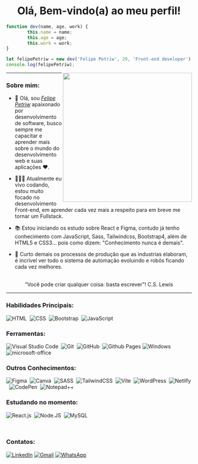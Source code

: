 <div align="center">
  <h1>Olá, Bem-vindo(a) ao meu perfil!</h1>
</div>
  
```javascript
function dev(name, age, work) {
        this.name = name;
        this.age = age;
        this.work = work;
}

let felipePetriw = new dev('Felipe Petriw', 29, 'Front-end developer');
console.log(felipePetriw);
```
<img align="right" width="350" height="350" src="https://hum-systems.com/site/templates/images/jobs/developer_m.png">
 
 
 ---

### Sobre mim:
- 👋 Olá, sou <a href="https://www.linkedin.com/in/felipepetriw/"><i>Felipe Petriw</i></a> apaixonado por desenvolvimento de software, busco sempre me capacitar e aprender mais sobre o mundo do desenvolvimento web e suas aplicações ❤️.
  
- 👨🏻‍💻 Atualmente eu vivo codando, estou muito focado no desenvolvimento Front-end, em aprender cada vez mais a respeito para em breve me tornar um Fullstack.

- 📚 Estou iniciando os estudo sobre React e Figma, contudo já tenho conhecimento com JavaScript, Sass, Tailwindcss, Bootstrap4, além de HTML5 e CSS3... pois como dizem: "Conhecimento nunca é demais".

- 🤖 Curto demais os processos de produção que as industrias elaboram, é incrível ver todo o sistema de automação evoluindo e robôs ficando cada vez melhores.

<br>

<div align="center">“Você pode criar qualquer coisa: basta escrever”! C.S. Lewis</div>

---

### Habilidades Principais:

![HTML](https://img.shields.io/badge/-HTML5-0D1117?style=for-the-badge&logo=HTML5&labelColor=0D1117)&nbsp;
![CSS](https://img.shields.io/badge/-CSS3-0D1117?style=for-the-badge&logo=CSS3&logoColor=1572B6&labelColor=0D1117)&nbsp;
![Bootstrap](https://img.shields.io/badge/-bootstrap4-0D1117?style=for-the-badge&logo=bootstrap&labelColor=0D1117)&nbsp;
![JavaScript](https://img.shields.io/badge/-JavaScript-0D1117?style=for-the-badge&logo=javascript&labelColor=0D1117&textColor=0D1117)&nbsp;
  
### Ferramentas:
![Visual Studio Code](https://img.shields.io/badge/-Visual%20Studio%20Code-0D1117?style=for-the-badge&logo=visual-studio-code&logoColor=007ACC&labelColor=0D1117)&nbsp;
![Git](https://img.shields.io/badge/-Git-0D1117?style=for-the-badge&logo=git&labelColor=0D1117)&nbsp;
![GitHub](https://img.shields.io/badge/-GitHub-0D1117?style=for-the-badge&logo=github&labelColor=0D1117)&nbsp;
![Github Pages](https://img.shields.io/badge/github%20pages-121013?style=for-the-badge&logo=github&logoColor=white)
![Windows](https://img.shields.io/badge/-Windows-0D1117?style=for-the-badge&logo=windows&labelColor=0D1117)&nbsp;
![microsoft-office](https://img.shields.io/badge/-microsoft_office-0D1117?style=for-the-badge&logo=microsoft-office&labelColor=0D1117)&nbsp;

### Outros Conhecimentos:
![Figma](https://img.shields.io/badge/-figma-0D1117?style=for-the-badge&logo=figma&labelColor=0D1117)&nbsp;
![Canva](https://img.shields.io/badge/-canva-0D1117?style=for-the-badge&logo=canva&labelColor=0D1117)&nbsp;
![SASS](https://img.shields.io/badge/-SASS-0D1117?style=for-the-badge&logo=SASS&labelColor=0D1117)&nbsp;
![TailwindCSS](https://img.shields.io/badge/-TailwindCSS-0D1117?style=for-the-badge&logo=TailwindCSS&labelColor=0D1117)&nbsp;
![Vite](https://img.shields.io/badge/-vite-0D1117?style=for-the-badge&logo=vite&labelColor=0D1117)&nbsp;
![WordPress](https://img.shields.io/badge/-WordPress-0D1117?style=for-the-badge&logo=WordPress&labelColor=0D1117)&nbsp;
![Netlify](https://img.shields.io/badge/-Netlify-0D1117?style=for-the-badge&logo=Netlify&labelColor=0D1117)&nbsp;
![CodePen](https://img.shields.io/badge/-CodePen-0D1117?style=for-the-badge&logo=CodePen&labelColor=0D1117)&nbsp;
![Notepad++](https://img.shields.io/badge/-Notepad++-0D1117?style=for-the-badge&logo=Notepad++&labelColor=0D1117)&nbsp;

  
### Estudando no momento:
![React.js](https://img.shields.io/badge/-React.js-0D1117?style=for-the-badge&logo=react&labelColor=0D1117)&nbsp;
![Node.JS](https://img.shields.io/badge/-Node.JS-0D1117?style=for-the-badge&logo=node.js&labelColor=0D1117&textColor=0D1117)&nbsp;
![MySQL](https://img.shields.io/badge/-mysql-0D1117?style=for-the-badge&logo=mysql&labelColor=0D1117)&nbsp;

<br>

 ### Contatos:

<a href="https://www.linkedin.com/in/felipepetriw/" target="_blank">![LinkedIn](https://img.shields.io/badge/-LinkedIn-0D1117?style=for-the-badge&logo=LinkedIn&labelColor=0D1117)</a>
<a href="mailto:felipe.petriw.ads@gmail.com" target="_blank">![Gmail](https://img.shields.io/badge/-Gmail-0D1117?style=for-the-badge&logo=Gmail&labelColor=0D1117)</a>
<a href="https://api.whatsapp.com/send?phone=5548998563067&text=Ol%C3%A1%2C%20vi%20seu%20perfil%20no%20Github%2C%20gostaria%20de%20conversar%20contigo!" target="_blank">![WhatsApp](https://img.shields.io/badge/-WhatsApp-0D1117?style=for-the-badge&logo=WhatsApp&labelColor=0D1117)</a>
